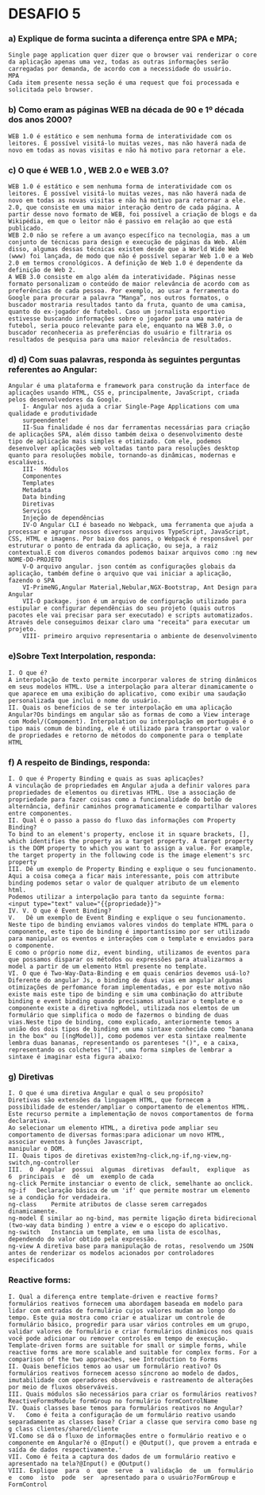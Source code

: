 # DESAFIO 5

### a) Explique de forma sucinta a diferença entre SPA e MPA;

    Single page application quer dizer que o browser vai renderizar o core da aplicação apenas uma vez, todas as outras informações serão carregadas por demanda, de acordo com a necessidade do usuário.
    MPA
    Cada item presente nessa seção é uma request que foi processada e solicitada pelo browser.

### b) Como eram as páginas WEB na década de 90 e 1º década dos anos 2000?

    WEB 1.0 é estático e sem nenhuma forma de interatividade com os leitores. É possível visitá-lo muitas vezes, mas não haverá nada de novo em todas as novas visitas e não há motivo para retornar a ele.

### c) O que é WEB 1.0 , WEB 2.0 e WEB 3.0?

    WEB 1.0 é estático e sem nenhuma forma de interatividade com os leitores. É possível visitá-lo muitas vezes, mas não haverá nada de novo em todas as novas visitas e não há motivo para retornar a ele.
    2.0, que consiste em uma maior interação dentro de cada página. A partir desse novo formato de WEB, foi possível a criação de blogs e da Wikipédia, em que o leitor não é passivo em relação ao que está publicado.
    WEB 2.0 não se refere a um avanço específico na tecnologia, mas a um conjunto de técnicas para design e execução de páginas da Web. Além disso, algumas dessas técnicas existem desde que a World Wide Web (www) foi lançada, de modo que não é possível separar Web 1.0 e a Web 2.0 em termos cronológicos. A definição de Web 1.0 é dependente da definição de Web 2.
    A WEB 3.0 consiste em algo além da interatividade. Páginas nesse formato personalizam o conteúdo de maior relevância de acordo com as preferências de cada pessoa. Por exemplo, ao usar a ferramenta do Google para procurar a palavra “Manga”, nos outros formatos, o buscador mostraria resultados tanto da fruta, quanto de uma camisa, quanto do ex-jogador de futebol. Caso um jornalista esportivo estivesse buscando informações sobre o jogador para uma matéria de futebol, seria pouco relevante para ele, enquanto na WEB 3.0, o buscador reconheceria as preferências do usuário e filtraria os resultados de pesquisa para uma maior relevância de resultados.

### d) d) Com suas palavras, responda às seguintes perguntas referentes ao Angular:

    Angular é uma plataforma e framework para construção da interface de aplicações usando HTML, CSS e, principalmente, JavaScript, criada pelos desenvolvedores da Google.
        I- Angular nos ajuda a criar Single-Page Applications com uma qualidade e produtividade
        surpeendente!
        II-Sua finalidade é nos dar ferramentas necessárias para criação de aplicações SPA, além disso também deixa o desenvolvimento deste tipo de aplicação mais simples e otimizado. Com ele, podemos desenvolver aplicações web voltadas tanto para resoluções desktop quanto para resoluções mobile, tornando-as dinâmicas, modernas e escaláveis.
        III-  Módulos
        Componentes
        Templates
        Metadata
        Data binding
        Diretivas
        Serviços
        Injeção de dependências
        IV-O Angular CLI é baseado no Webpack, uma ferramenta que ajuda a processar e agrupar nossos diversos arquivos TypeScript, JavaScript, CSS, HTML e imagens. Por baixo dos panos, o Webpack é responsável por estruturar o ponto de entrada da aplicação, ou seja, a raiz contextual.E com diveros comandos podemos baixar arquivos como :ng new NOME-DO-PROJETO
        V-O arquivo angular. json contém as configurações globais da aplicação, também define o arquivo que vai iniciar a aplicação, fazendo o SPA
        VI-PrimeNG,Angular Material,Nebular,NGX-Bootstrap, Ant Design para Angular
        VII-O package. json é um arquivo de configuração utilizado para estipular e configurar dependências do seu projeto (quais outros pacotes ele vai precisar para ser executado) e scripts automatizados. Através dele conseguimos deixar claro uma "receita" para executar um projeto.
        VIII- primeiro arquivo representaria o ambiente de desenvolvimento

### e)Sobre Text Interpolation, responda:

    I. O que é?
    A interpolação de texto permite incorporar valores de string dinâmicos em seus modelos HTML. Use a interpolação para alterar dinamicamente o que aparece em uma exibição do aplicativo, como exibir uma saudação personalizada que inclui o nome do usuário.
    II. Quais os benefícios de se ter interpolação em uma aplicação Angular?Os bindings em angular são as formas de como a View interage com Model/(Compoment). Interpolation ou interpolação em português é o tipo mais comum de binding, ele é utilizado para transportar o valor de propriedades e retorno de métodos do componente para o template HTML

### f) A respeito de Bindings, responda:

    I. O que é Property Binding e quais as suas aplicações?
    A vinculação de propriedades em Angular ajuda a definir valores para propriedades de elementos ou diretivas HTML. Use a associação de propriedade para fazer coisas como a funcionalidade do botão de alternância, definir caminhos programaticamente e compartilhar valores entre componentes.
    II. Qual é o passo a passo do fluxo das informações com Property Binding?
    To bind to an element's property, enclose it in square brackets, [], which identifies the property as a target property. A target property is the DOM property to which you want to assign a value. For example, the target property in the following code is the image element's src property
    III. Dê um exemplo de Property Binding e explique o seu funcionamento.
    Aqui a coisa começa a ficar mais interessante, pois com attribute binding podemos setar o valor de qualquer atributo de um elemento html.
    Podemos utilizar a interpolação para tanto da seguinte forma:
    <input type="text" value="{{propriedade}}">
    IV. V. O que é Event Binding?
    V.   Dê um exemplo de Event Binding e explique o seu funcionamento.
    Neste tipo de binding enviamos valores vindos do template HTML para o componente, este tipo de binding é importantíssimo por ser utilizado para manipular os eventos e interações com o template e enviados para o componente.
    E como o próprio nome diz, event binding, utilizamos de eventos para que possamos disparar os métodos ou expressões para atualizarmos a model a partir de um elemento Html presente no template.
    VI. O que é Two-Way-Data-Binding e em quais cenários devemos usá-lo?
    Diferente do angular Js, o binding de duas vias em angular algumas otimizações de perfomance foram implementadas, e por este motivo não existe mais este tipo de binding e sim uma combinação do attribute binding e event binding quando precisamos atualizar o template e o componente existe a diretiva ngModel, utilizada nos elemtos de um formulário que simplifica o modo de fazermos o binding de duas vias.Neste tipo de binding, como explicado, anteriormente temos a união dos dois tipos de binding em uma sintaxe conhecida como "banana in the box" ou [(ngModel)], como podemos ver esta sintaxe realmente lembra duas bananas, representando os parenteses "()", e a caixa, representando os colchetes "[]", uma forma simples de lembrar a sintaxe é imaginar esta figura abaixo:

### g) Diretivas

    I. O que é uma diretiva Angular e qual o seu propósito?
    Diretivas são extensões da linguagem HTML, que fornecem a possibilidade de estender/ampliar o comportamento de elementos HTML. Este recurso permite a implementação de novos comportamentos de forma declarativa.
    Ao selecionar um elemento HTML, a diretiva pode ampliar seu comportamento de diversas formas:para adicionar um novo HTML,
    associar eventos à funções Javascript,
    manipular o DOM.
    II. Quais tipos de diretivas existem?ng-click,ng-if,ng-view,ng-switch,ng-controller
    III.  O  Angular  possui  algumas  diretivas  default,  explique  as  6  principais  e  dê  um  exemplo de cada
    ng-click Permite instanciar o evento de click, semelhante ao onclick.
    ng-if	Declaração básica de um 'if' que permite mostrar um elemento se a condição for verdadeira.
    ng-class	Permite atributos de classe serem carregados dinamicamente.
    ng-model É similar ao ng-bind, mas permite ligação direta bidirecional (two-way data binding ) entre a view e o escopo do aplicativo.
    ng-switch	Instancia um template, em uma lista de escolhas, dependendo do valor obtido pela expressão.
    ng-view	A diretiva base para manipulação de rotas, resolvendo um JSON antes de renderizar os modelos acionados por controladores especificados

### Reactive forms:
    I. Qual a diferença entre template-driven e reactive forms?
    formulários reativos fornecem uma abordagem baseada em modelo para lidar com entradas de formulário cujos valores mudam ao longo do tempo. Este guia mostra como criar e atualizar um controle de formulário básico, progredir para usar vários controles em um grupo, validar valores de formulário e criar formulários dinâmicos nos quais você pode adicionar ou remover controles em tempo de execução.
    Template-driven forms are suitable for small or simple forms, while reactive forms are more scalable and suitable for complex forms. For a comparison of the two approaches, see Introduction to Forms
    II. Quais benefícios temos ao usar um formulário reativo? Os formulários reativos fornecem acesso síncrono ao modelo de dados, imutabilidade com operadores observáveis ​​e rastreamento de alterações por meio de fluxos observáveis.
    III. Quais módulos são necessários para criar os formulários reativos?
    ReactiveFormsModule formGroup no formulário formControlName 
    IV. Quais classes base temos para formulários reativos no Angular?
    V.   Como é feita a configuração de um formulário reativo usando separadamente as classes base? Criar a classe que servira como base ng g class clientes/shared/cliente
    VI.Como se dá o fluxo de informações entre o formulário reativo e o componente em Angular?é o @Input() e @Output(), que provem a entrada e saída de dados respectivamente.' 
    VII. Como é feita a captura dos dados de um formulário reativo e apresentado na tela?@Input() e @Output()
    VIII. Explique  para  o  que  serve  a  validação  de  um  formulário  e  como  isto  pode  ser  apresentado para o usuário?FormGroup e FormControl

    